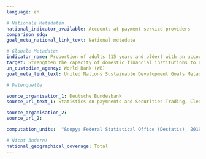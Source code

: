 ```yaml
---
language: en

# Nationale Metadaten
national_indicator_available: Accounts at payment service providers
comparison_sdg:
goal_meta_national_link_text: National metadata

# Globale Metadaten
indicator_name: Proportion of adults (15 years and older) with an account at a bank or other financial institution or with a mobile-money-service provider
target: Strengthen the capacity of domestic financial institutions to encourage and expand access to banking, insurance and financial services for all
un_custodian_agency: World Bank (WB)
goal_meta_link_text: United Nations Sustainable Development Goals Metadata

# Datenquelle

source_organisation_1: Deutsche Bundesbank
source_url_text_1: Statistics on paymnents and Securities Trading, Clearing and Settlement in Germany 2007 to 2013 – Insitutions offering payment services to non-PSPs - internet/PC-linked overnight deposits, table 4<br> - Statistics on paymnents and Securities Trading, Clearing and Settlement in Germany 2013 to 2017 – Insitutions offering payment services to non-PSPs - internet/PC-linked overnight deposits, table 4<br> - Statistics on paymnents and Securities Trading, Clearing and Settlement in Germany 2007 to 2013 – Insitutions offering payment services to non-PSPs - transferable overnight deposits, table 4<br> - Statistics on paymnents and Securities Trading, Clearing and Settlement in Germany 2013 to 2017 – Insitutions offering payment services to non-PSPs - transferable overnight deposits, table 4

source_organisation_2:
source_url_2:

computation_units:  "&copy; Federal Statistical Office (Destatis), 2019"

# Nicht ändern!
national_geographical_coverage: Total
---
```

